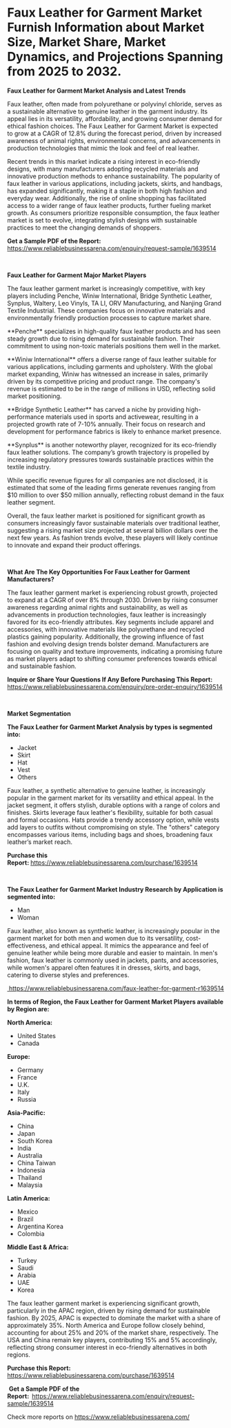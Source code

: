 <p><h1>Faux Leather for Garment Market Furnish Information about Market Size, Market Share, Market Dynamics, and Projections Spanning from 2025 to 2032.</h1></p><p><strong>Faux Leather for Garment Market Analysis and Latest Trends</strong></p>
<p><p>Faux leather, often made from polyurethane or polyvinyl chloride, serves as a sustainable alternative to genuine leather in the garment industry. Its appeal lies in its versatility, affordability, and growing consumer demand for ethical fashion choices. The Faux Leather for Garment Market is expected to grow at a CAGR of 12.8% during the forecast period, driven by increased awareness of animal rights, environmental concerns, and advancements in production technologies that mimic the look and feel of real leather.</p><p>Recent trends in this market indicate a rising interest in eco-friendly designs, with many manufacturers adopting recycled materials and innovative production methods to enhance sustainability. The popularity of faux leather in various applications, including jackets, skirts, and handbags, has expanded significantly, making it a staple in both high fashion and everyday wear. Additionally, the rise of online shopping has facilitated access to a wider range of faux leather products, further fueling market growth. As consumers prioritize responsible consumption, the faux leather market is set to evolve, integrating stylish designs with sustainable practices to meet the changing demands of shoppers.</p></p>
<p><strong>Get a Sample PDF of the Report:&nbsp;</strong> <a href="https://www.reliablebusinessarena.com/enquiry/request-sample/1639514?utm_campaign=3195&utm_medium=2&utm_source=Github&utm_content=ia&utm_term=02042025&utm_id=faux-leather-for-garment">https://www.reliablebusinessarena.com/enquiry/request-sample/1639514</a></p>
<p>&nbsp;</p>
<p><strong>Faux Leather for Garment Major Market Players</strong></p>
<p><p>The faux leather garment market is increasingly competitive, with key players including Penche, Winiw International, Bridge Synthetic Leather, Synplus, Waltery, Leo Vinyls, TA LI, ORV Manufacturing, and Nanjing Grand Textile Industrial. These companies focus on innovative materials and environmentally friendly production processes to capture market share.</p><p>**Penche** specializes in high-quality faux leather products and has seen steady growth due to rising demand for sustainable fashion. Their commitment to using non-toxic materials positions them well in the market. </p><p>**Winiw International** offers a diverse range of faux leather suitable for various applications, including garments and upholstery. With the global market expanding, Winiw has witnessed an increase in sales, primarily driven by its competitive pricing and product range. The company's revenue is estimated to be in the range of millions in USD, reflecting solid market positioning.</p><p>**Bridge Synthetic Leather** has carved a niche by providing high-performance materials used in sports and activewear, resulting in a projected growth rate of 7-10% annually. Their focus on research and development for performance fabrics is likely to enhance market presence.</p><p>**Synplus** is another noteworthy player, recognized for its eco-friendly faux leather solutions. The company’s growth trajectory is propelled by increasing regulatory pressures towards sustainable practices within the textile industry.</p><p>While specific revenue figures for all companies are not disclosed, it is estimated that some of the leading firms generate revenues ranging from $10 million to over $50 million annually, reflecting robust demand in the faux leather segment.</p><p>Overall, the faux leather market is positioned for significant growth as consumers increasingly favor sustainable materials over traditional leather, suggesting a rising market size projected at several billion dollars over the next few years. As fashion trends evolve, these players will likely continue to innovate and expand their product offerings.</p></p>
<p>&nbsp;</p>
<p><strong>What Are The Key Opportunities For Faux Leather for Garment Manufacturers?</strong></p>
<p><p>The faux leather garment market is experiencing robust growth, projected to expand at a CAGR of over 8% through 2030. Driven by rising consumer awareness regarding animal rights and sustainability, as well as advancements in production technologies, faux leather is increasingly favored for its eco-friendly attributes. Key segments include apparel and accessories, with innovative materials like polyurethane and recycled plastics gaining popularity. Additionally, the growing influence of fast fashion and evolving design trends bolster demand. Manufacturers are focusing on quality and texture improvements, indicating a promising future as market players adapt to shifting consumer preferences towards ethical and sustainable fashion.</p></p>
<p><strong>Inquire or Share Your Questions If Any Before Purchasing This Report:</strong> <a href="https://www.reliablebusinessarena.com/enquiry/pre-order-enquiry/1639514?utm_campaign=3195&utm_medium=2&utm_source=Github&utm_content=ia&utm_term=02042025&utm_id=faux-leather-for-garment">https://www.reliablebusinessarena.com/enquiry/pre-order-enquiry/1639514</a></p>
<p>&nbsp;</p>
<p><strong>Market Segmentation</strong></p>
<p><strong>The Faux Leather for Garment Market Analysis by types is segmented into:</strong></p>
<p><ul><li>Jacket</li><li>Skirt</li><li>Hat</li><li>Vest</li><li>Others</li></ul></p>
<p><p>Faux leather, a synthetic alternative to genuine leather, is increasingly popular in the garment market for its versatility and ethical appeal. In the jacket segment, it offers stylish, durable options with a range of colors and finishes. Skirts leverage faux leather's flexibility, suitable for both casual and formal occasions. Hats provide a trendy accessory option, while vests add layers to outfits without compromising on style. The "others" category encompasses various items, including bags and shoes, broadening faux leather’s market reach.</p></p>
<p><strong>Purchase this Report:&nbsp;</strong><a href="https://www.reliablebusinessarena.com/purchase/1639514?utm_campaign=3195&utm_medium=2&utm_source=Github&utm_content=ia&utm_term=02042025&utm_id=faux-leather-for-garment">https://www.reliablebusinessarena.com/purchase/1639514</a></p>
<p>&nbsp;</p>
<p><strong>The Faux Leather for Garment Market Industry Research by Application is segmented into:</strong></p>
<p><ul><li>Man</li><li>Woman</li></ul></p>
<p><p>Faux leather, also known as synthetic leather, is increasingly popular in the garment market for both men and women due to its versatility, cost-effectiveness, and ethical appeal. It mimics the appearance and feel of genuine leather while being more durable and easier to maintain. In men's fashion, faux leather is commonly used in jackets, pants, and accessories, while women's apparel often features it in dresses, skirts, and bags, catering to diverse styles and preferences.</p></p>
<p><a href="https://www.reliablebusinessarena.com/faux-leather-for-garment-r1639514?utm_campaign=3195&utm_medium=2&utm_source=Github&utm_content=ia&utm_term=02042025&utm_id=faux-leather-for-garment">&nbsp;https://www.reliablebusinessarena.com/faux-leather-for-garment-r1639514</a></p>
<p><strong>In terms of Region, the Faux Leather for Garment Market Players available by Region are:</strong></p>
<p>
    <p> <strong> North America: </strong>
        <ul>
            <li>United States</li>
            <li>Canada</li>
        </ul>
        </p> 
    <p> <strong> Europe: </strong>
        <ul>
            <li>Germany</li>
            <li>France</li>
            <li>U.K.</li>
            <li>Italy</li>
            <li>Russia</li>
        </ul>
        </p> 
    <p> <strong> Asia-Pacific: </strong>
        <ul>
            <li>China</li>
            <li>Japan</li>
            <li>South Korea</li>
            <li>India</li>
            <li>Australia</li>
            <li>China Taiwan</li>
            <li>Indonesia</li>
            <li>Thailand</li>
            <li>Malaysia</li>
        </ul>
        </p> 
    <p> <strong> Latin America: </strong>
        <ul>
            <li>Mexico</li>
            <li>Brazil</li>
            <li>Argentina Korea</li>
            <li>Colombia</li>
        </ul>
        </p> 
    <p> <strong> Middle East & Africa: </strong>
        <ul>
            <li>Turkey</li>
            <li>Saudi</li>
            <li>Arabia</li>
            <li>UAE</li>
            <li>Korea</li>
        </ul>
    </p>
    </p>
<p><p>The faux leather garment market is experiencing significant growth, particularly in the APAC region, driven by rising demand for sustainable fashion. By 2025, APAC is expected to dominate the market with a share of approximately 35%. North America and Europe follow closely behind, accounting for about 25% and 20% of the market share, respectively. The USA and China remain key players, contributing 15% and 5% accordingly, reflecting strong consumer interest in eco-friendly alternatives in both regions.</p></p>
<p><strong>Purchase this Report: </strong><a href="https://www.reliablebusinessarena.com/purchase/1639514?utm_campaign=3195&utm_medium=2&utm_source=Github&utm_content=ia&utm_term=02042025&utm_id=faux-leather-for-garment">https://www.reliablebusinessarena.com/purchase/1639514</a></p>
<p>&nbsp;<strong>Get a Sample PDF of the Report:&nbsp;&nbsp;</strong><a href="https://www.reliablebusinessarena.com/enquiry/request-sample/1639514?utm_campaign=3195&utm_medium=2&utm_source=Github&utm_content=ia&utm_term=02042025&utm_id=faux-leather-for-garment">https://www.reliablebusinessarena.com/enquiry/request-sample/1639514</a></p>
<p><strong></strong></p>
<p>Check more reports on <a href="https://www.reliablebusinessarena.com/?utm_campaign=3195&utm_medium=2&utm_source=Github&utm_content=ia&utm_term=02042025&utm_id=faux-leather-for-garment">https://www.reliablebusinessarena.com/</a></p>